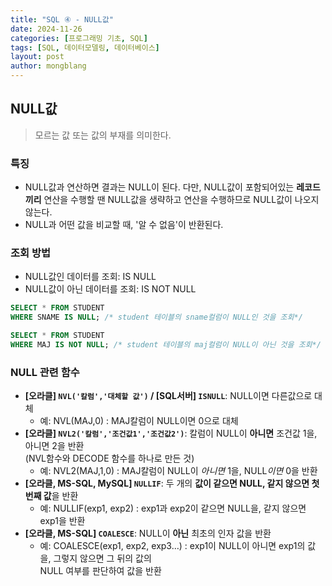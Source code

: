 ```yaml
---
title: "SQL ④ - NULL값"
date: 2024-11-26 
categories: [프로그래밍 기초, SQL]
tags: [SQL, 데이터모델링, 데이터베이스]
layout: post
author: mongblang
---
```


## **NULL값**  
> 모르는 값 또는 값의 부재를 의미한다.  

### **특징**  
- NULL값과 연산하면 결과는 NULL이 된다. 다만, NULL값이 포함되어있는 **레코드끼리** 연산을 수행할 땐 NULL값을 생략하고 연산을 수행하므로 NULL값이 나오지 않는다. 
- NULL과 어떤 값을 비교할 때, '알 수 없음'이 반환된다.  

### **조회 방법**
- NULL값인 데이터를 조회: IS NULL
- NULL값이 아닌 데이터를 조회: IS NOT NULL

```sql
SELECT * FROM STUDENT
WHERE SNAME IS NULL; /* student 테이블의 sname컬럼이 NULL인 것을 조회*/

SELECT * FROM STUDENT
WHERE MAJ IS NOT NULL; /* student 테이블의 maj컬럼이 NULL이 아닌 것을 조회*/
```

### **NULL 관련 함수**
- **[오라클] `NVL('칼럼','대체할 값')` / [SQL서버] `ISNULL`**: NULL이면 다른값으로 대체
    - 예: NVL(MAJ,0) : MAJ칼럼이 NULL이면 0으로 대체
- **[오라클] `NVL2('칼럼','조건값1','조건값2')`**: 칼럼이 NULL이 **아니면** 조건값 1을, 아니면 2을 반환  
(NVL함수와 DECODE 함수를 하나로 만든 것) 
    - 예: NVL2(MAJ,1,0) : MAJ칼럼이 NULL이 *아니면* 1을, NULL*이면* 0을 반환
- **[오라클, MS-SQL, MySQL] `NULLIF`**: 두 개의 **값이 같으면 NULL, 같지 않으면 첫 번째 값**을 반환 
    - 예: NULLIF(exp1, exp2) : exp1과 exp2이 같으면 NULL을, 같지 않으면 exp1을 반환
- **[오라클, MS-SQL] `COALESCE`**: NULL이 **아닌** 최초의 인자 값을 반환
    - 예: COALESCE(exp1, exp2, exp3…) : exp1이 NULL이 아니면 exp1의 값을, 그렇지 않으면 그 뒤의 값의  
    NULL 여부를 판단하여 값을 반환